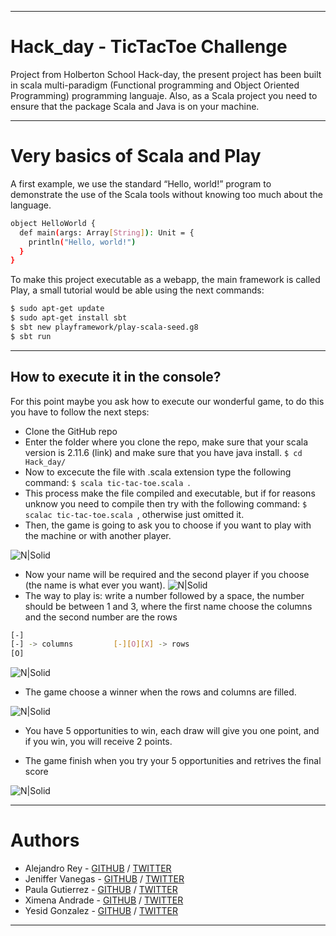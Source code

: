 ___
# Hack_day - TicTacToe Challenge

Project from Holberton School Hack-day, the present project has been built in scala multi-paradigm (Functional programming and Object Oriented Programming) programming languaje. Also, as a Scala project you need to ensure that the package Scala and Java is on your machine.

___
# Very basics of Scala and Play

A first example, we use the standard “Hello, world!” program to demonstrate the use of the Scala tools without knowing too much about the language.

```sh
object HelloWorld {
  def main(args: Array[String]): Unit = {
    println("Hello, world!")
  }
}
```

To make this project executable as a webapp, the main framework is called Play, a small tutorial would be able using the next commands:

```sh
$ sudo apt-get update
$ sudo apt-get install sbt
$ sbt new playframework/play-scala-seed.g8
$ sbt run
```
___

## How to execute it in the console?

For this point maybe you ask how to execute our wonderful game, to do this you have to follow the next steps:

 - Clone the GitHub repo
 - Enter the folder where you clone the repo, make sure that your scala version is 2.11.6 (link) and make  sure that you have java install. ```$ cd Hack_day/```
 - Now to excecute the file with .scala extension type the following command: ```$ scala tic-tac-toe.scala ```.
 - This process make the file compiled and executable, but if for reasons unknow you need to compile then try with the following command: ```$ scalac tic-tac-toe.scala ```, otherwise just omitted it.
 - Then, the game is going to ask you to choose if you want to play with the machine or with another player.

  ![N|Solid](https://i.imgur.com/dK1d7j6.png)

 - Now your name will be required and the second player if you choose (the name is what ever you want).
 ![N|Solid](https://i.imgur.com/p2s263W.png)
 - The way to play is: write a number followed by a space, the number should be between 1 and 3, where the first name choose the columns and the second number are the rows
```sh
[-]
[-] -> columns         [-][O][X] -> rows    
[O]
```
![N|Solid](https://i.imgur.com/ThY4nEi.png)

 - The game choose a winner when the rows and columns are filled.

![N|Solid](https://i.imgur.com/8GDIC2D.png)

 - You have 5 opportunities to win, each draw will give you one point, and if you win, you will receive 2 points.

 - The game finish when you try your 5 opportunities and retrives the final score

![N|Solid](https://i.imgur.com/jBVF2se.png)

___

# Authors

 - Alejandro Rey - [GITHUB](https://github.com/alejo-rey) / [TWITTER](https://twitter.com/AlejoReyRios)
 - Jeniffer Vanegas - [GITHUB](https://github.com/jeniffervp) / [TWITTER](https://twitter.com/jeniffervaneg)
 - Paula Gutierrez - [GITHUB](https://github.com/andzapata) / [TWITTER](https://twitter.com/AndZapata1)
 - Ximena Andrade - [GITHUB](https://github.com/xica369) / [TWITTER](https://twitter.com/xica369)
 - Yesid Gonzalez - [GITHUB](https://github.com/yawzyag) / [TWITTER](https://twitter.com/yesid_dev)
 ___
